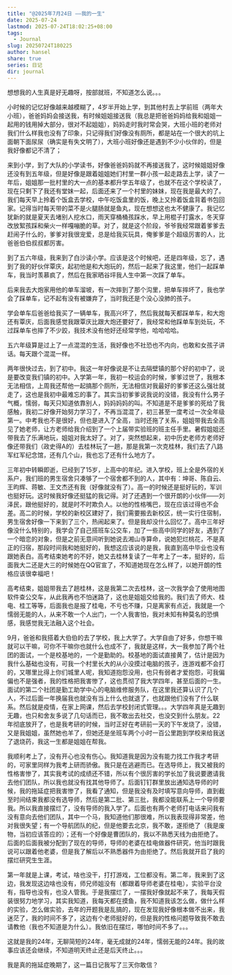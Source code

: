 ```yaml
---
title: "@2025年7月24日 ——我的一生"
date: 2025-07-24
lastmod: 2025-07-24T18:02:25+08:00
tags:
  - Journal
slug: 20250724T180225
author: hansel
share: true
series: 日记
dir: journal
---
```

想想我的人生真是好无趣呀，按部就班，不知道怎么说。。。

小时候的记忆好像越来越模糊了，4岁半开始上学，到其他村去上学前班（两年大小班），爸爸妈妈会接送我，有时候姐姐接送我（我总是把爸爸妈妈给我和姐姐一起用的钱用掉大部分，很对不起姐姐），妈妈走时我时常会哭，大班小班的老师对我们什么样我也没有了印象，只记得我们好像没有厕所，都是站在一个很大的坑上面朝下面尿尿（确实是有失文明了），大班小班好像还是遇到不少小伙伴的，但是我好像都记不清了；

来到小学，到了大队的小学读书，好像爸爸妈妈就不再接送我了，这时候姐姐好像还没有到五年级，但是好像是跟着姐姐她们村里一群小孩一起走路去上学，读了一年后，姐姐那一批村里的大一点的基本都升学五年级了，也就不在这个学校读了，现在只剩下了我还有堂妹一起，后面还来了一个村里的妹妹，现在我是最大的了。我们每天早上拎着个饭盒去学校，中午吃饭盒里的饭，晚上又拎着饭盒背着书包回家。记得当时每天带的菜不是火腿肠就是鱼丸，现在想想这也太不健康了。我记忆犹新的就是夏天去堵别人挖水口，雨天穿桶桶孩踩水，早上用棍子打露水，冬天穿改放絮孩踩和柴火一样嘎嘣脆的草。对了，就是这个阶段，爷爷我经常跟着爹爹去赶闹子什么的，爹爹对我很宠爱，总是给我买玩具，俺爹爹是个超级厉害的人，比爸爸伯伯叔叔都厉害。

到了五六年级，我来到了白沙读小学。应该是这个时候吧，还是四年级，忘了，遇到了我的好伙伴覃庆，起初他是和大炮玩的，然后一起来了我这里，他们一起踩单车，我当时羡慕疯了，然后在我家晒谷坪我人生中第一次踩了单车。

后来我去大炮家用他的单车溜坡，有一次摔到了那个沟里，把单车摔坏了，我也学会了踩单车，记不起有没有被嫌弃了，当时我还是个没心没肺的孩子。

学会单车后爸爸给我买了一辆单车，我高兴坏了，然后我就每天都踩单车，和大炮还有覃庆，后面我感觉我跟覃庆比跟大炮还要好了，我经常和他踩单车到处玩，不过踩单车也摔了不少跤，我技术没有他好还经常学他，哈哈哈哈。

五六年级算是过上了一点混混的生活，我好像也不社恐也不内向，也敢和女孩子讲话。每天跟个混混一样。

两年很快过去，到了初中。我这一年好像说是不让去隔壁镇的那个好的初中了，说是要改变我们镇的初中。入学第一年，我初一校运会的时候，爹爹过世了，我根本无法相信，上周我还帮他一起搞那个厕所，无法相信对我最好的爹爹还这么强壮就走了，这也是我初中最难忘的事了。其实当初爹爹说我说的没错，我没有什么男子气概，懦弱，每天只知道依靠别人，妈妈妈妈的叫。不知道是不是爹爹的死给了我感触，我初二好像开始努力学习了，不再当混混了，初三甚至一度考过一次全年级第一。中考我也不是很好，但也是进入了全高，当时还拖了关系，姐姐带我去全高见了她老师，让方老师给我介绍到了一个上届带实验班的班主任手里。暑假姐姐还带我去了乐满地玩，姐姐对我太好了。对了，突然想起来，初中历史老师方老师好像还带我们（政史得A的）去桂林玩了一趟，那是我第一次克桂林，我们去了八路军红军纪念馆，还有几个山，我也忘了还有什么地方了。

三年初中转瞬即逝，已经到了15岁，上高中的年纪。进入学校，班上全是外宿的关系户，我们班的男生宿舍只凑够了一个宿舍都不到的人，其中有：坤哥、陈自云、王昀辉、蒋敏、王文杰还有我（好像就没有了）。高一的时候还是挺好玩的，军训也挺好玩。这时候我好像还挺猛的我记得。对了还遇到一个很开朗的小伙伴——刘泽民，跟他挺好的，就是时不时欺负人。以他的性格嘴巴，现在应该过得也不会差。高二的时候，学校的新校区建好了，我们需要搬去新校区，统一实行住宿制，男生宿舍好像一下来到了三个，热闹起来了。但是我却没什么回忆了。高中三年好像没什么特别的，我学会了自己搭班车公交车，加了一些高中同学的好友，遇到了一个暗恋的对象，但是之前无意间听到她说去湘山寺算命，说她犯烂桃花，不是真正的归宿，那段时间我和她挺好的，我想这应该说的是我，我直到高中毕业也没有跟她表白。高考结束她考的不好，她又去桂林复读了一年考上了一本，挺好的，后面我大二还是大三的时候她在QQ官宣了，不知道她现在怎么样了，以她开朗的性格应该很幸福吧！

高考结束，姐姐带我去了趟桂林，这是我第二次去桂林，这一次我学会了使用地图软件查公交车，从此我再也不怕迷路了，这也是姐姐交给我的。我们去了师大、桂电、桂工等等，后面我也是报了桂电，不亏也不赚，只是离家有点近，我就是一个懦弱无能的人，从来不敢一个人出门，一个人我害怕，我对未知有种莫名的恐惧感，我感觉我无法融入这个社会。

9月，爸爸和我搭着大伯伯的去了学校，我上大学了。大学自由了好多，你想干嘛就可以干嘛，可你不干嘛你也就什么也成不了，我就是这样，大一我参加了两个社团的面试，一个是校基地的，一个是勤助的。校基地的面试直接黄了，估计是因为我什么基础也没有，可我一个村里长大的从小没摸过电脑的孩子，连游戏都不会打的，又哪里比得上你们城里人呢，我知道抱怨没用，也只有弱者才爱抱怨，可我偏偏也不是强者，我的性格把我害惨了，这也贯彻了我大学四年，甚至后面的一生。面试的第二个社团是勤工助学中心的电脑维修服务队，在这里我还算认识了几个人，不过后面一年换届我也就没有当上什么也就退了，也就跟他们没有了什么联系。然后就是疫情，在家上网课，然后去学校封闭式管理。。。大学四年真是无趣到无趣，也只和舍友多说了几句话而已，我不敢出去社交，也没交到什么朋友。22年彻底放开了，也是我考研的时候，当时正好在考研前一天的下午发烧了，没错，又是我姐姐，虽然她也羊了，但她还是坐班车两个小时一百公里跑到学校来给我送了退烧药，我这一生都是姐姐在帮我。

我顺利考上了，没有开心也没有伤心。我知道我是因为没有能力找工作我才考研的，可家里同样为我考上研而骄傲。我只是在逃避而已。在选导师上，我又被我的性格害惨了，其实我考试的成绩还不错，所以有个很厉害的学长加了我说要邀请我去他们团队，所以我也就没有找其他导师了。后面钉钉群里放出通知选导师的时候，我的拖延症把我害惨了，我看了通知，但是我没有及时填写意向导师，直到截至时间结束我都没有选导师，然后是第二批、第三批，我都没能联系上一个导师要我。所以我直接摆烂了，没有导师的我入学了。后面也有两个老师打电话来问我有没有意向去他们团队，其中一个马，我知道他们那很难，所以我表现得非常差，他对我很失望；有一个导航团队的纪，但是他要去北京，我不敢，遂拒绝了（我是废物，当初应该答应的）；还有一个好像是曹团队的，我以不熟悉天线为由拒绝了。后面的后面我被分配到了现在的导师，导师的老婆在桂电做器件研究，他当时跟我说可以跟着他老婆，但是我了解后以不熟悉器件为由拒绝了。然后我就开启了我的摆烂研究生生涯。

第一年就是上课，考试，啥也没干，打打游戏，工位都没有。第二年，我来到了这边，我发现这边啥也没有，师兄师姐没有（都跟着导师老婆在桂电），实验平台没有，指导也没有，也没人管我。于是我摆烂了，一摆我好像就起不来了，我每天假装很努力地学习，其实我知道，我每天都在摸鱼，我不知道我该怎么做，做什么样的实验，怎么做实验，去年的开题我是乱搞的，现在发现我好像根本做不出来，我迷茫了，我的时间不多了，这边有个老师挺好的，但是我的性格问题导致我不敢去请教他（我也不知道是为什么）。我依旧在摆烂，哪怕时间不多了。。。

这就是我的24年，无聊简短的24年，毫无成就的24年，懦弱无能的24年。我的故事应该还会继续，不知道明天终止还是后天终止。。。

我是真的拖延症晚期了，这一篇日记我写了三天你敢信？